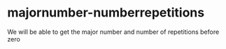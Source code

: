 # majornumber-numberrepetitions
We will be able to get the major number and number of repetitions before zero
